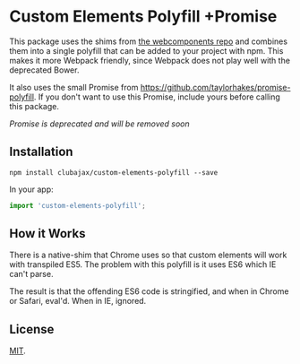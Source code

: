 # Custom Elements Polyfill +Promise

This package uses the shims from [the webcomponents repo](https://github.com/webcomponents/custom-elements)
and combines them into a single polyfill that can be added to your project with npm.
This makes it more Webpack friendly, since Webpack does not play well with the deprecated Bower.

It also uses the small Promise from https://github.com/taylorhakes/promise-polyfill. If you 
don't want to use this Promise, include yours before calling this package.

*Promise is deprecated and will be removed soon*

## Installation

    npm install clubajax/custom-elements-polyfill --save
    
In your app:
```jsx harmony
import 'custom-elements-polyfill';
```
## How it Works

There is a native-shim that Chrome uses so that custom elements will work with transpiled ES5. 
The problem with this polyfill is it uses ES6 which IE can't parse.

The result is that the offending ES6 code is stringified, and when in Chrome or Safari, eval'd. When in IE, ignored.

## License

[MIT](./LICENSE).